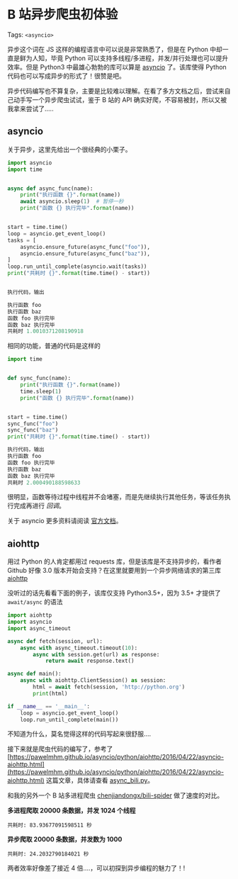 # B 站异步爬虫初体验

Tags: `<asyncio>`

异步这个词在 JS 这样的编程语言中可以说是非常熟悉了，但是在 Python 中却一直是鲜为人知，毕竟 Python 可以支持多线程/多进程，并发/并行处理也可以提升效率。但是 Python3 中最雄心勃勃的库可以算是 [asyncio](https://docs.python.org/3/library/asyncio.html) 了。该库使得 Python 代码也可以写成异步的形式了！很赞是吧。

异步代码编写也不算复杂，主要是比较难以理解。在看了多方文档之后，尝试来自己动手写一个异步爬虫试试，鉴于 B 站的 API 确实好爬，不容易被封，所以又被我拿来尝试了.....

## asyncio

关于异步，这里先给出一个很经典的小栗子。
```python
import asyncio
import time


async def async_func(name):
    print("执行函数 {}".format(name))
    await asyncio.sleep(1)  # 暂停一秒
    print("函数 {} 执行完毕".format(name))


start = time.time()
loop = asyncio.get_event_loop()
tasks = [
    asyncio.ensure_future(async_func("foo")),
    asyncio.ensure_future(async_func("baz")),
]
loop.run_until_complete(asyncio.wait(tasks))
print("共耗时 {}".format(time.time() - start))


执行代码，输出

执行函数 foo
执行函数 baz
函数 foo 执行完毕
函数 baz 执行完毕
共耗时 1.0010371208190918
```

相同的功能，普通的代码是这样的
```python
import time


def sync_func(name):
    print("执行函数 {}".format(name))
    time.sleep(1)
    print("函数 {} 执行完毕".format(name))


start = time.time()
sync_func("foo")
sync_func("baz")
print("共耗时 {}".format(time.time() - start))

执行代码，输出
执行函数 foo
函数 foo 执行完毕
执行函数 baz
函数 baz 执行完毕
共耗时 2.000490188598633
```
很明显，函数等待过程中线程并不会堵塞，而是先继续执行其他任务，等该任务执行完成再进行 *回调*。

关于 asyncio 更多资料请阅读 [官方文档](https://docs.python.org/3/library/asyncio.html)。


## aiohttp

用过 Python 的人肯定都用过 requests 库，但是该库是不支持异步的，看作者 Github 好像 3.0 版本开始会支持？在这里就要用到一个异步网络请求的第三库 [aiohttp](https://github.com/aio-libs/aiohttp)

没听过的话先看看下面的例子，该库仅支持 Python3.5+，因为 3.5+ 才提供了 `await/async` 的语法
```python
import aiohttp
import asyncio
import async_timeout

async def fetch(session, url):
    async with async_timeout.timeout(10):
        async with session.get(url) as response:
            return await response.text()

async def main():
    async with aiohttp.ClientSession() as session:
        html = await fetch(session, 'http://python.org')
        print(html)

if __name__ == '__main__':
    loop = asyncio.get_event_loop()
    loop.run_until_complete(main())
```

不知道为什么，莫名觉得这样的代码写起来很舒服....

接下来就是爬虫代码的编写了，参考了 [https://pawelmhm.github.io/asyncio/python/aiohttp/2016/04/22/asyncio-aiohttp.html](https://pawelmhm.github.io/asyncio/python/aiohttp/2016/04/22/asyncio-aiohttp.html) 这篇文章，具体请查看 [async_bili.py](https://github.com/chenjiandongx/async-bili-spider/blob/master/async_spider.py)。

和我的另外一个 B 站多进程爬虫 [chenjiandongx/bili-spider](https://github.com/chenjiandongx/bili-spider) 做了速度的对比。

**多进程爬取 20000 条数据，并发 1024 个线程**
``` shell
共耗时: 83.93677091598511 秒
```

**异步爬取 20000 条数据，并发数为 1000**
```shell
共耗时: 24.2032790184021 秒
```
两者效率好像差了接近 4 倍....，可以初探到异步编程的魅力了！!

